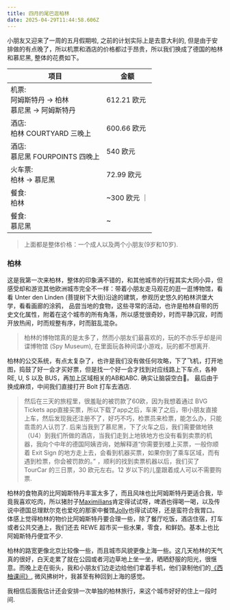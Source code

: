 ```yaml
---
title: 四月的尾巴逛柏林
date: 2025-04-29T11:44:58.606Z
---
```


小朋友又迎来了一周的五月假期啦, 之前的计划实际上是去意大利的, 但是由于安排做的有点晚了，所以机票和酒店的价格都过于昂贵，所以我们换成了德国的柏林和慕尼黑, 整体的花费如下。


| 项目     | 金额 |
| -------- | ------- |
| 机票:<br/> 阿姆斯特丹 → 柏林 <br/> 慕尼黑 → 阿姆斯特丹 | 612.21  欧元 |
| 酒店: <br/> 柏林 COURTYARD 三晚上 |   600.66 欧元    |
| 酒店: <br/> 慕尼黑 FOURPOINTS 四晚上     | 540 欧元    |
| 火车票: <br/> 柏林 → 慕尼黑 | 72.99 欧元 |
| 餐食: <br/> 柏林 | ~300 欧元 ｜
| 餐食: <br/> 慕尼黑 | ~ |

> 上面都是整体价格：一个成人以及两个小朋友(9岁和10岁). 

### 柏林

这是我第一次来柏林，整体的印象满不错的，和其他城市的行程其实大同小异，但感受却和游览其他欧洲城市完全不一样：带着小朋友走马观花的逛一逛博物馆，看看 Unter den Linden (菩提树下大街)沿途的建筑，参观历史悠久的柏林洪堡大学，看看画廊的涂鸦， 品尝当地的食物，这些寻常的活动，也许是柏林自带的历史文化属性，附着在这个城市的所有角落，所以感觉很奇妙，时而平静沉寂，时而开放热闹，时而规整有序，时而脏乱混杂。 

> 柏林的博物馆真的是太多了，然而小朋友们最喜欢的，玩的不亦乐乎却是间谍博物馆 (Spy Museum), 在里面玩各种间谍小游戏，玩的都不想离开.

柏林的公交系统，有点太复杂了，也许是我们没有做任何攻略，下了飞机，打开地图，捣鼓了好一会才买好票，但是找一个好一会才找到对应线路上下车点，各种 RE, U, S 以及 BUS，再加上区域相关的AB和ABC. 确实让脑袋空白🤣。 最后由于换成麻烦，中间我们直接打开 Bolt 打车去酒店. 

> 然后在三天的旅程里，很羞耻的被罚款了60欧，因为我想着通过 BVG Tickets app直接买票，所以下载了app之后，车来了之后，带小朋友直接上车，然后发现我还注册不了，好巧不巧，检票员来检票，能怎么办，只能乖乖的人认罚了. 后来当我到了慕尼黑，下了火车之后，我们需要做地铁（U4）到我们所做的酒店，当我们走到上地铁地方也没有看到卖票的机器，我向个中年的德国阿姨咨询，她解释道“你需要到楼上买票，一般你顺着 Exit Sign 的地方走上去，会看到机器买票，如果你到了乘车区域，而有遇到检票，你会被罚款的。” ，顺利的找到卖票机器以后，我们买了 TourCar 的三日票，30 欧元左右。12 岁以下的儿童跟着成人可以不需要购票.

柏林的食物真的比阿姆斯特丹丰富太多了，而且风味也比阿姆斯特丹更适合我，毕竟我喜欢吃肉，所以猪肘子[Maximilians](https://www.maximilians-berlin.de/)肯定得试试呀，啤酒也得喝一喝，以及传说中德国总理默尔克也爱吃的那家中餐馆[Jolly](https://www.restaurant-jolly.de/)也得试试呀，还是蛮符合我胃口。体感上觉得柏林的物价比阿姆斯特丹要合理一些，除了餐厅吃饭，酒店住宿，打车或者公共交通上，我们还去 REWE 超市买一些水果，零食，和鲜奶。基本上也比阿姆斯特丹便宜不少.

柏林的路宽更像北京比较像一些，而且城市风貌更像上海一些。这几天柏林的天气真的很好，白天走累了就在公园或者河边草地上坐一坐，晒晒舒服的阳光，很惬意。而晚上走在街头，我和小朋友们边走边给他们拿着手机，他们录制他们的[《西柚课间》](https://www.xiaoyuzhoufm.com/podcast/63f9f6ec75918da323982e2c), 微风拂树叶，我甚至有种回到上海的感觉。 

我相信后面我估计还会安排一次单独的柏林旅行，来这个城市好好的住上一段时间.
